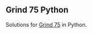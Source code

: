 ## Grind 75 Python

Solutions for [Grind 75][1] in Python.

[1]: https://www.techinterviewhandbook.org/grind75/?order=all_rounded&grouping=weeks
